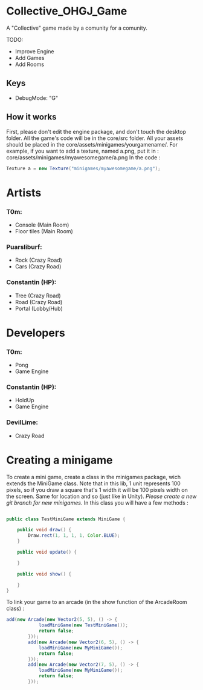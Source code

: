 # Collective_OHGJ_Game
A "Collective" game made by a comunity for a comunity.  

TODO:
  - Improve Engine
  - Add Games
  - Add Rooms
## Keys
  
  - DebugMode: "G"

## How it works

First, please don't edit the engine package, and don't touch the desktop folder. All the game's code will be in the core/src folder.
All your assets should be placed in the core/assets/minigames/yourgamename/.
For example, if you want to add a texture, named a.png, put it in : core/assets/minigames/myawesomegame/a.png
In the code :
```java
Texture a = new Texture("minigames/myawesomegame/a.png");
```
# Artists
### T0m:
- Console (Main Room)
- Floor tiles (Main Room)

### Puarsliburf:
- Rock (Crazy Road)
- Cars (Crazy Road)

### Constantin (HP):
- Tree (Crazy Road)
- Road (Crazy Road)
- Portal (Lobby/Hub)

# Developers
### T0m:
- Pong
- Game Engine

### Constantin (HP):
- HoldUp
- Game Engine

### DevilLime:
- Crazy Road

# Creating a minigame
To create a mini game, create a class in the minigames package, wich extends the MiniGame class.
Note that in this lib, 1 unit represents 100 pixels, so if you draw a square that's 1 width it will be 100 pixels width on the screen. Same for location and so (just like in Unity).
*_Please create a new git branch for new minigames_*.
In this class you will have a few methods :
```java

public class TestMiniGame extends MiniGame {

    public void draw() {
        Draw.rect(1, 1, 1, 1, Color.BLUE);
    }

    public void update() {

    }

    public void show() {

    }
}

```
To link your game to an arcade (in the show function of the ArcadeRoom class) :
```java
add(new Arcade(new Vector2(5, 5), () -> {
            loadMiniGame(new TestMiniGame());
            return false;
        }));
        add(new Arcade(new Vector2(6, 5), () -> {
            loadMiniGame(new MyMiniGame());
            return false;
        }));
        add(new Arcade(new Vector2(7, 5), () -> {
            loadMiniGame(new MyMiniGame());
            return false;
        }));
```


